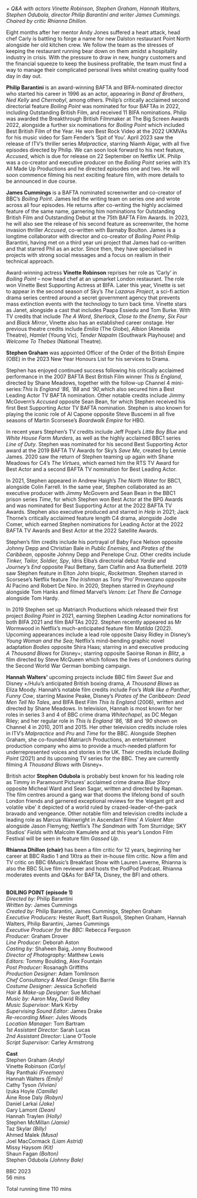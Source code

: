 
_+ Q&A with actors Vinette Robinson, Stephen Graham, Hannah Walters, Stephen Odubola, director Philip Barantini and writer James Cummings. Chaired by critic Rhianna Dhillon._

Eight months after her mentor Andy Jones suffered a heart attack, head chef Carly is battling to forge a name for new Dalston restaurant Point North alongside her old kitchen crew. We follow the team as the stresses of keeping the restaurant running bear down on them amidst a hospitality industry in crisis. With the pressure to draw in new, hungry customers and the financial squeeze to keep the business profitable, the team must find a way to manage their complicated personal lives whilst creating quality food day in day out.

**Philip Barantini** is an award-winning BAFTA and BIFA-nominated director who started his career in 1996 as an actor, appearing in _Band of Brothers_, _Ned_ _Kelly_ and _Chernobyl_, among others. Philip’s critically acclaimed second directorial feature _Boiling_ _Point_ was nominated for four BAFTAs in 2022, including Outstanding British Film, and received 11 BIFA nominations. Philip was awarded the  Breakthrough British Filmmaker at The Big Screen Awards 2022, alongside a further six nominations for _Boiling_ _Point_ which included Best British Film of the Year. He won Best Rock Video at the 2022 UKMVAs for his music video for Sam Fender’s ‘Spit of You’. April 2023 saw the release of ITV’s thriller series _Malpractice_, starring Niamh Algar, with all five episodes directed by Philip. We can soon look forward to his next feature, _Accused_, which is due for release on 22  September on Netflix UK. Philip was a co-creator and executive producer on the _Boiling_ _Point_ series with It’s All Made Up Productions and he directed episodes one and two. He will soon commence filming his next exciting feature film, with more details to be announced in due course.

**James Cummings** is a BAFTA nominated screenwriter and co-creator of BBC’s _Boiling Point_. James led the writing team on series one and wrote across all four episodes. He returns after co-writing the highly acclaimed feature of the same name, garnering him nominations for Outstanding British Film and Outstanding Debut at the 75th BAFTA Film Awards. In 2023, he will also see the release of his second feature as screenwriter, the home invasion thriller _Accused_, co-written with Barnaby Boulton. James is a longtime collaborator with director and co-creator of _Boiling Point_ Philip Barantini, having met on a third year uni project that James had co-written and that starred Phil as an actor. Since then, they have specialised in projects with strong social messages and a focus on realism in their technical approach.

Award-winning actress **Vinette Robinson** reprises her role as ‘Carly’ in _Boiling Point_ – now head chef at an upmarket London restaurant. The role won Vinette Best Supporting Actress at BIFA. Later this year, Vinette is set to appear in the second season of Sky’s _The Lazarus Project_, a sci-fi action drama series centred around a secret government agency that prevents mass extinction events with the technology to turn back time. Vinette stars as Janet, alongside a cast that includes Paapa Essiedu and Tom Burke. With TV credits that include _The A Word_, _Sherlock_, _Close to the Enemy_, _Six Four_ and _Black_ _Mirror_, Vinette also has an established career onstage. Her previous theatre credits include _Emilia_ (The Globe), _Albion_  (Almeida Theatre), _Hamlet_ (Young Vic), _Tender Napalm_ (Southwark Playhouse) and _Welcome To Thebes_  (National Theatre).

**Stephen Graham** was appointed Officer of the Order of the British Empire (OBE) in the 2023 New Year Honours List for his services to Drama.

Stephen has enjoyed continued success following his critically acclaimed performance in the 2007 BAFTA Best British Film winner _This Is England_, directed by Shane Meadows, together with the follow-up Channel 4 mini-series:_This Is England ‘86, ‘88_ and _‘90_,which also secured him a Best Leading Actor TV BAFTA nomination. Other notable credits include Jimmy McGovern’s _Accused_ opposite Sean Bean, for which Stephen received his first Best Supporting Actor TV BAFTA nomination. Stephen is also known for playing the iconic role of Al Capone opposite Steve Buscemi in all five seasons of Martin Scorsese’s _Boardwalk Empire_ for HBO.

In recent years Stephen’s TV credits include Jeff Pope’s _Little Boy Blue_ and  _White House Farm Murders_, as well as the highly acclaimed BBC1 series  _Line of Duty_. Stephen was nominated for his second Best Supporting Actor award at the 2019 BAFTA TV Awards for Sky’s _Save Me_, created by Lennie James. 2020 saw the return of Stephen teaming up again with Shane Meadows for C4’s  _The Virtues_, which earned him the RTS TV Award for Best Actor and a second BAFTA TV nomination for Best Leading Actor.

In 2021, Stephen appeared in Andrew Haigh’s _The North Water_ for BBC1, alongside Colin Farrell. In the same year, Stephen collaborated as an executive producer with Jimmy McGovern and Sean Bean in the BBC1 prison series  _Time_, for which Stephen won Best Actor at the BPG Awards and was nominated for Best Supporting Actor at the 2022 BAFTA TV Awards. Stephen also executive produced and starred in _Help_ in 2021; Jack Thorne’s critically acclaimed feature length C4 drama, alongside Jodie Comer, which earned Stephen nominations for Leading Actor at the 2022 BAFTA TV Awards and Best Actor at the 2022 Satellite Awards.

Stephen’s film credits include his portrayal of Baby Face Nelson opposite Johnny Depp and Christian Bale in _Public Enemies_, and _Pirates of the Caribbean_, opposite Johnny Depp and Penelope Cruz. Other credits include  _Tinker, Tailor, Soldier, Spy_, Idris Elba’s directorial debut  _Yardie_ and _Journey’s End_ opposite Paul Bettany, Sam Claflin and Asa Butterfield. 2019 saw Stephen feature in Elton John biopic, _Rocketman_. Stephen starred in Scorsese’s Netflix feature _The Irishman_ as Tony ‘Pro’ Provenzano opposite Al Pacino and Robert De Niro. In 2020, Stephen starred in _Greyhound_ alongside Tom Hanks and filmed Marvel’s _Venom: Let There Be Carnage_ alongside Tom Hardy.

In 2019 Stephen set up Matriarch Productions which released their first project  _Boiling Point_ in 2021, earning Stephen Leading Actor nominations for both BIFA 2021 and film BAFTAs 2022. Stephen recently appeared as Mr Wormwood in Netflix’s much-anticipated feature film  _Matilda_ (2022). Upcoming appearances include a lead role opposite Daisy Ridley in Disney’s _Young Woman and the Sea_; Netflix’s mind-bending graphic novel adaptation  _Bodies_ opposite Shira Haas; starring in and executive producing _A Thousand Blows_ for Disney+; starring opposite Saoirse Ronan in _Blitz_, a film directed by Steve McQueen which follows the lives of Londoners during the Second World War German bombing campaign.

**Hannah Walters’** upcoming projects include BBC film _Sweet Sue_ and Disney +/Hulu’s anticipated British boxing drama, _A Thousand Blows_ as Eliza Moody. Hannah’s notable film credits include Fox’s _Walk like a Panther_, _Funny Cow_, starring Maxine Peake, Disney’s _Pirates of the Caribbean: Dead Men Tell No Tales_, and BIFA Best Film _This Is England_  (2006), written and directed by Shane Meadows. In television, Hannah is most known for her roles in series 3 and 4 of BBC crime drama _Whitechapel_, as DC Megan Riley; and her regular role in _This Is England ‘86, ‘88_ and _‘90_ shown on Channel 4 in 2010, 2011 and 2015. Her other television credits include roles in ITV’s _Malpractice_ and _Pru_  and _Time_ for the BBC. Alongside Stephen Graham, she co-founded Matriarch Productions, an entertainment production company who aims to provide a much-needed platform for underrepresented voices and stories in the UK. Their credits include _Boiling Point_  (2021) and its upcoming TV series for the BBC. They are currently filming _A Thousand Blows_ with Disney+.

British actor **Stephen Odubola** is probably best known for his leading role as Timmy in Paramount Pictures’ acclaimed crime drama _Blue Story_ opposite Micheal Ward and Sean Sagar, written and directed by Rapman. The film centres around a gang war that dooms the lifelong bond of south London friends and garnered exceptional reviews for the ‘elegant grit and volatile vibe’ it depicted of a world ruled by crazed-leader-of-the-pack bravado and vengeance. Other notable film and television credits include a leading role as Marcus Wainwright in Ascendant Films’ _A Violent Man_ alongside Jason Flemyng; Netflix’s _The Sandman_ with Tom Sturridge; SKY Studios’ _Fields_ with Malcolm Kamulete and at this year’s London Film Festival will be seen in feature film _Gassed Up_.

**Rhianna Dhillon**  **(chair)** has been a film critic for 12 years, beginning her career at BBC Radio 1 and 1Xtra as their in-house film critic. Now a film and TV critic on BBC 6Music’s Breakfast Show with Lauren Laverne, Rhianna is also the BBC 5Live film reviewer and hosts the PodPod Podcast. Rhianna moderates events and Q&As for BAFTA, Disney, the BFI and others.
<br><br>

**BOILING POINT (episode 1)**<br>
_Directed by:_ Philip Barantini<br>
_Written by:_ James Cummings<br>
_Created by:_ Philip Barantini,  James Cummings, Stephen Graham<br>
_Executive Producers:_ Hester Ruoff,  Bart Ruspoli, Stephen Graham,  Hannah Walters, Philip Barantini,  James Cummings<br>
_Executive Producer for the BBC:_  Rebecca Ferguson<br>
_Producer:_ Graham Drover<br>
_Line Producer:_ Deborah Aston<br>
_Casting by:_ Shaheen Baig,  Jonny Boutwood<br>
_Director of Photography:_ Matthew Lewis<br>
_Editors:_ Tommy Boulding, Alex Fountain<br>
_Post Producer:_ Rosanagh Griffiths<br>
_Production Designer:_ Adam Tomlinson<br>
_Chef Consultancy & Meal Design:_ Ellis Barrie<br>
_Costume Designer:_ Jessica Schofield<br>
_Hair & Make-up Designer:_ Sue Michael<br>
_Music by:_ Aaron May, David Ridley<br>
_Music Supervisor:_ Mark Kirby<br>
_Supervising Sound Editor:_ James Drake<br>
_Re-recording Mixer:_ Jules Woods<br>
_Location Manager:_ Tom Bartram<br>
_1st Assistant Director:_ Sarah Lucas<br>
_2nd Assistant Director:_ Liane O’Toole<br>
_Script Supervisor:_ Carley Armstrong<br>

**Cast**<br>
Stephen Graham _(Andy)_<br>
Vinette Robinson _(Carly)_<br>
Ray Panthaki _(Freeman)_<br>
Hannah Walters _(Emily)_<br>
Cathy Tyson _(Vivian)_<br>
Izuka Hoyle _(Camille)_<br>
Áine Rose Daly _(Robyn)_<br>
Daniel Larkai _(Jake)_<br>
Gary Lamont _(Dean)_<br>
Hannah Traylen _(Holly)_<br>
Stephen McMillan _(Jamie)_<br>
Taz Skylar _(Billy)_<br>
Ahmed Malek _(Musa)_<br>
Joel MacCormack _(Liam Astrid)_<br>
Missy Haysom _(Kit)_<br>
Shaun Fagan _(Bolton)_<br>
Stephen Odubola _(Johnny Bale)_<br>

BBC 2023<br>
56 mins

Total running time 110 mins<br>
<br>
<!--stackedit_data:
eyJoaXN0b3J5IjpbNDIyMTY2NjEyXX0=
-->